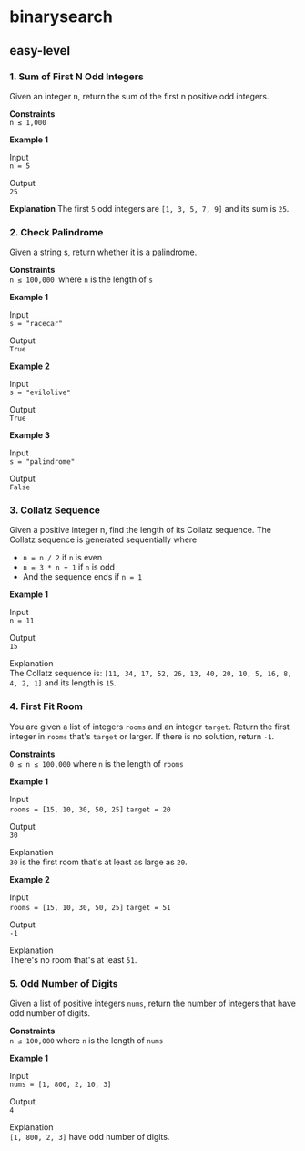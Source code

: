 # binarysearch
## easy-level
### 1. Sum of First N Odd Integers
Given an integer n, return the sum of the first n positive odd integers.

**Constraints**\
`n ≤ 1,000`

**Example 1**

Input\
`n = 5`

Output\
`25`

**Explanation**
The first `5` odd integers are `[1, 3, 5, 7, 9]` and its sum is `25`.

### 2. Check Palindrome
Given a string s, return whether it is a palindrome.

**Constraints**\
`n ≤ 100,000 `where `n` is the length of `s`

**Example 1**

Input\
`s = "racecar"`

Output\
`True`

**Example 2**

Input\
`s = "evilolive"`

Output\
`True`

**Example 3**

Input\
`s = "palindrome"`

Output\
`False`

### 3. Collatz Sequence
Given a positive integer n, find the length of its Collatz sequence. The Collatz sequence is generated sequentially where

- `n = n / 2` if `n` is even
- `n = 3 * n + 1` if `n` is odd
- And the sequence ends if `n = 1`

**Example 1**

Input\
`n = 11`

Output\
`15`

Explanation\
The Collatz sequence is: `[11, 34, 17, 52, 26, 13, 40, 20, 10, 5, 16, 8, 4, 2, 1]` and its length is `15`.


### 4. First Fit Room
You are given a list of integers `rooms` and an integer `target`. Return the first integer in `rooms` that's `target` or larger. If there is no solution, return `-1`.

**Constraints**\
`0 ≤ n ≤ 100,000` where `n` is the length of `rooms`

**Example 1**

Input\
`rooms = [15, 10, 30, 50, 25]`
`target = 20`

Output\
`30`

Explanation\
`30` is the first room that's at least as large as `20`.

**Example 2**

Input\
`rooms = [15, 10, 30, 50, 25]`
`target = 51`

Output\
`-1`

Explanation\
There's no room that's at least `51`.

### 5. Odd Number of Digits
Given a list of positive integers `nums`, return the number of integers that have odd number of digits.

**Constraints**\
`n ≤ 100,000` where `n` is the length of `nums`

**Example 1**

Input\
`nums = [1, 800, 2, 10, 3]`

Output\
`4`

Explanation\
`[1, 800, 2, 3]` have odd number of digits.